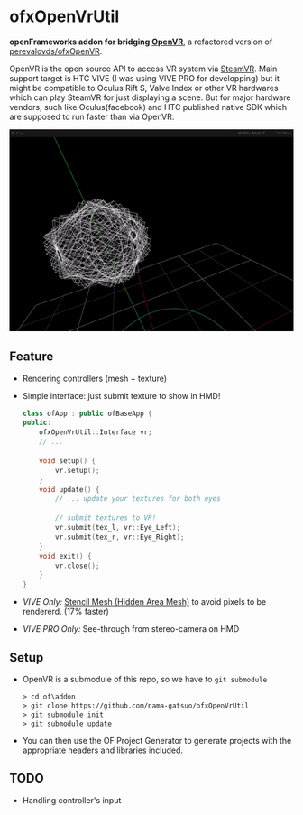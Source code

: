 # ofxOpenVrUtil
**openFrameworks addon for bridging [OpenVR](https://github.com/ValveSoftware/openvr)**, a refactored version of [perevalovds/ofxOpenVR](https://github.com/perevalovds/ofxOpenVR).

OpenVR is the open source API to access VR system via [SteamVR](https://store.steampowered.com/steamvr). Main support target is HTC VIVE (I was using VIVE PRO for developping) but it might be compatible to Oculus Rift S, Valve Index or other VR hardwares which can play SteamVR for just displaying a scene. But for major hardware vendors, such like Oculus(facebook) and HTC published native SDK which are supposed to run faster than via OpenVR.

![](./vr.gif)

## Feature
* Rendering controllers (mesh + texture)
* Simple interface: just submit texture to show in HMD!

    ```C++
    class ofApp : public ofBaseApp {
    public:
        ofxOpenVrUtil::Interface vr;
        // ...

        void setup() {
            vr.setup();
        }
        void update() {
            // ... update your textures for both eyes

            // submit textures to VR!
            vr.submit(tex_l, vr::Eye_Left);
            vr.submit(tex_r, vr::Eye_Right);
        }
        void exit() {
            vr.close();
        }
    }

    ```

* *VIVE Only:* [Stencil Mesh (Hidden Area Mesh)](https://youtu.be/ya8vKZRBXdw?t=3449) to avoid pixels to be rendererd. (17% faster)
* *VIVE PRO Only:* See-through from stereo-camera on HMD

## Setup
* OpenVR is a submodule of this repo, so we have to `git submodule`

    ```
    > cd of\addon
    > git clone https://github.com/nama-gatsuo/ofxOpenVrUtil
    > git submodule init
    > git submodule update

    ```

* You can then use the OF Project Generator to generate projects with the appropriate headers and libraries included.

## TODO
* Handling controller's input
